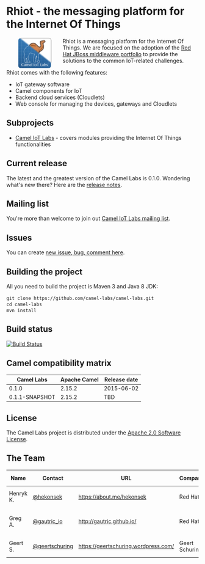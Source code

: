 # Rhiot - the messaging platform for the Internet Of Things

<a href="https://github.com/rhiot/rhiot"><img src="camel-labs.png" align="left" height="80" hspace="30"></a>
Rhiot is a messaging platform for the Internet Of Things. We are focused on the adoption of the
[Red Hat JBoss middleware portfolio](http://www.redhat.com/en/technologies/jboss-middleware) to provide the solutions to
the common IoT-related challenges.

Rhiot comes with the following features:
- IoT gateway software
- Camel components for IoT
- Backend cloud services (Cloudlets)
- Web console for managing the devices, gateways and Cloudlets

## Subprojects

- [Camel IoT Labs](https://github.com/camel-labs/camel-labs/tree/master/iot) - covers modules providing the Internet Of
Things functionalities

## Current release

The latest and the greatest version of the Camel Labs is 0.1.0. Wondering what's new there? Here are the [release notes](https://github.com/camel-labs/camel-labs/blob/master/release-notes.md).

## Mailing list

You're more than welcome to join out [Camel IoT Labs mailing list](https://groups.google.com/forum/#!forum/camel-iot-labs).

## Issues

You can create [new issue, bug, comment here](https://github.com/camel-labs/camel-labs/issues/new).

## Building the project

All you need to build the project is Maven 3 and Java 8 JDK:

    git clone https://github.com/camel-labs/camel-labs.git
    cd camel-labs
    mvn install

## Build status

[![Build Status](https://travis-ci.org/rhiot/rhiot.svg?branch=master)](https://travis-ci.org/rhiot/rhiot)

## Camel compatibility matrix

| Camel Labs | Apache Camel | Release date |
|--------------|-----------|--------------|
| 0.1.0 |2.15.2| 2015-06-02 |
| 0.1.1-SNAPSHOT |2.15.2| TBD |

## License

The Camel Labs project is distributed under the [Apache 2.0 Software License](https://www.apache.org/licenses/LICENSE-2.0).

## The Team

| Name | Contact | URL | Company | Spoken Lang |
|------|---------|-----|----------|-------------|
| Henryk K. | [@hekonsek](https://twitter.com/hekonsek) | https://about.me/hekonsek | Red Hat | PL (native), EN |
| Greg A. | [@gautric_io](https://twitter.com/gautric_io) | http://gautric.github.io/ | Red Hat | FR (native), EN, JP (beginner) |
| Geert S. | [@geertschuring](https://twitter.com/geertschuring) | https://geertschuring.wordpress.com/ | Geert Schuring | NL (native), EN |

